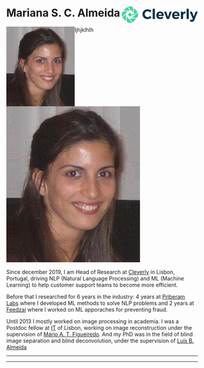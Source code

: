 # Mariana S. C. Almeida <img align="right" src="https://github.com/MarianaAlmeida/marianaalmeida.github.io/blob/master/images/CleverlyLogo.png " width=200 > 


<img align="left" src="https://github.com/MarianaAlmeida/marianaalmeida.github.io/blob/master/images/mla.jpg " width=180 > 

ljhjklhlh

![alt text](https://github.com/MarianaAlmeida/marianaalmeida.github.io/blob/master/images/mla.jpg "Logo Title Text 1")


Since december 2019, I am Head of Research at [Cleverly](https://cleverly.ai/) in Lisbon, Portugal, driving NLP (Natural Language Processing) and ML (Machine Learning) to help customer support teams to become more efficient.

Before that I researched for 6 years in the industry: 4 years at [Priberam Labs](http://labs.priberam.com/) where I developed ML methods to solve NLP problems and 2 years at [Feedzai](https://feedzai.com/) where I worked on ML apporaches for preventing fraud.

Until 2013 I mostly worked on image processing in academia. I was a Postdoc fellow at [IT](https://www.it.pt/) of Lisbon, working on image reconstruction under the supervision of [Mário A. T. Figueiredo](http://www.lx.it.pt/~mtf/). And my PhD was in the field of blind image separation and blind deconvolution, under the supervision of [Luís B. Almeida](http://www.lx.it.pt/~lbalmeida/)

<!--- , at [IT](https://www.it.pt/) of Lisbon, Portugal.-->



 ___
 
 ___
 
